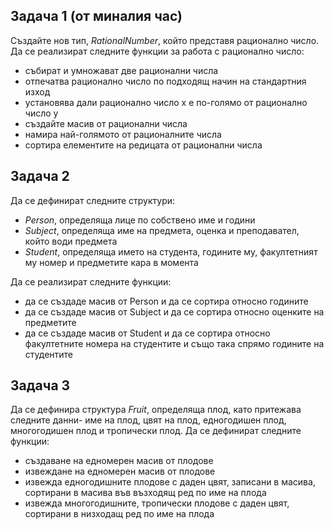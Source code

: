 ## Задача 1 (от миналия час)
Създайте нов тип, *RationalNumber*, който представя рационално число. Да се реализират следните функции за работа с рационално число: </br>
- събират и умножават две рационални числа </br>
- отпечатва рационално число по подходящ начин на стандартния изход </br>
- установява дали рационално число x е по-голямо от рационално число y </br>
- създайте масив от рационални числа </br>
- намира най-голямото от рационалните числа </br>
- сортира елементите на редицата от рационални числа </br>

## Задача 2
Да се дефинират следните структури: </br>
- *Person*, определяща лице по собствено име и години </br>
- *Subject*, определяща име на предмета, оценка и преподавател, който води предмета </br>
- *Student*, определяща името на студента, годините му, факултетният му номер и предметите кара в момента </br>

Да се реализират следните функции: 
- да се създаде масив от Person и да се сортира относно годините </br>
- да се създаде масив от Subject и да се сортира относно оценките на предметите </br>
- да се създаде масив от Student и да се сортира относно факултетните номера на студентите и също така спрямо годините на студентите </br>

## Задача 3
Да се дефинира структура *Fruit*, определяща плод, като притежава следните данни- име на плод, цвят на плод, едногодишен плод, многогодишен плод и тропически плод.
Да се дефинират следните функции:
- създаване на едномерен масив от плодове </br>
- извеждане на едномерен масив от плодове </br>
- извежда едногодишните плодове с даден цвят, записани в масива, сортирани в масива във възходящ ред по име на плода </br>
- извежда многогодишните, тропически плодове с даден цвят, сортирани в низходащ ред по име на плода </br>
